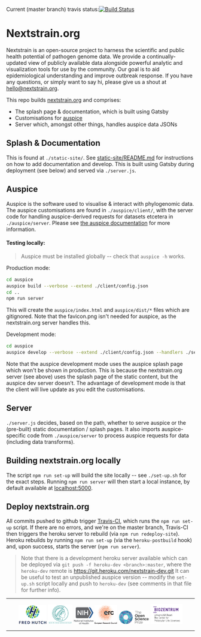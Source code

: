 Current (master branch) travis status:[![Build Status](https://travis-ci.com/nextstrain/nextstrain.org.svg?branch=master)](https://travis-ci.com/nextstrain/auspice)

# Nextstrain.org

Nextstrain is an open-source project to harness the scientific and public health potential of pathogen genome data. We provide a continually-updated view of publicly available data alongside powerful analytic and visualization tools for use by the community. Our goal is to aid epidemiological understanding and improve outbreak response. If you have any questions, or simply want to say hi, please give us a shout at hello@nextstrain.org.


This repo builds [nextstrain.org](https://nextstrain.org) and comprises:
* The splash page & documentation, which is built using Gatsby
* Customisations for [auspice](github.com/nextstrain/auspice)
* Server which, amongst other things, handles auspice data JSONs



## Splash & Documentation

This is found at `./static-site/`.
See [static-site/README.md](./static-site/README.md) for instructions on how to add documentation and develop.
This is built using Gatsby during deployment (see below) and served via `./server.js`.


## Auspice
Auspice is the software used to visualise & interact with phylogenomic data.
The auspice customisations are found in `./auspice/client/`, with the server code for handling auspice-derived requests for datasets etcetera in `./auspice/server`.
Please see [the auspice documentation](https://nextstrain.github.io/auspice/customisations/introduction) for more information.

#### Testing locally:
> Auspice must be installed globally -- check that `auspice -h` works.

Production mode:
```bash
cd auspice
auspice build --verbose --extend ./client/config.json
cd ..
npm run server
```
This will create the `auspice/index.html` and `auspice/dist/*` files which are gitignored.
Note that the favicon.png isn't needed for auspice, as the nextstrain.org server handles this.

Development mode:
```bash
cd auspice
auspice develop --verbose --extend ./client/config.json --handlers ./server/index.js
```
Note that the auspice development mode uses the auspice splash page which won't be shown in production.
This is because the nextstrain.org server (see above) uses the splash page of the static content, but the auspice dev server doesn't.
The advantage of development mode is that the client will live update as you edit the customisations.

## Server
`./server.js` decides, based on the path, whether to serve auspice or the (pre-built) static documentation / splash pages.
It also imports auspice-specific code from `./auspice/server` to process auspice requests for data (including data transforms).


## Building nextstrain.org locally
The script `npm run set-up` will build the site locally -- see `./set-up.sh` for the exact steps.
Running `npm run server` will then start a local instance, by default available at [localhost:5000](http://localhost:5000).


## Deploy nextstrain.org
All commits pushed to github trigger [Travis-CI](https://travis-ci.com/nextstrain/nextstrain.org), which runs the `npm run set-up` script.
If there are no errors, and we're on the master branch, Travis-CI then triggers the heroku server to rebuild (via `npm run redeploy-site`).
Heroku rebuilds by running `npm run set-up` (via the `heroku-postbuild` hook) and, upon success, starts the server (`npm run server`).


> Note that there is a development heroku server available which can be deployed via
`git push -f heroku-dev <branch>:master`, where the `heroku-dev` remote is https://git.heroku.com/nextstrain-dev.git
It can be useful to test an unpublished auspice version -- modify the `set-up.sh` script locally and push to `heroku-dev` (see comments in that file for further info).


---

<p align="center">
  <img src="/docs/images/fred-hutch-logo-small.png" width="75" />
  <img src="/docs/images/max-planck-logo-small.png" width="65" /> 
  <img src="/docs/images/nih-logo-small.png" width="52" />
  <img src="/docs/images/erc-logo-small.png" width="60" />
  <img src="/docs/images/osp-logo-small.png" width="82" />
  <img src="/docs/images/bz_logo.png" width="85" />
</p>

---
